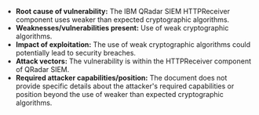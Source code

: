 - **Root cause of vulnerability:** The IBM QRadar SIEM HTTPReceiver component uses weaker than expected cryptographic algorithms.
- **Weaknesses/vulnerabilities present:** Use of weak cryptographic algorithms.
- **Impact of exploitation:**  The use of weak cryptographic algorithms could potentially lead to security breaches.
- **Attack vectors:** The vulnerability is within the HTTPReceiver component of QRadar SIEM.
- **Required attacker capabilities/position:** The document does not provide specific details about the attacker's required capabilities or position beyond the use of weaker than expected cryptographic algorithms.